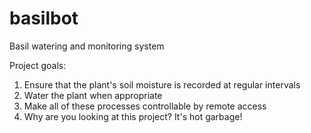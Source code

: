 # basilbot
Basil watering and monitoring system

Project goals:
1. Ensure that the plant's soil moisture is recorded at regular intervals
2. Water the plant when appropriate
3. Make all of these processes controllable by remote access
4. Why are you looking at this project? It's hot garbage!
